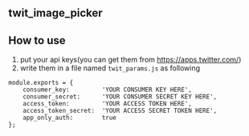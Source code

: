 twit_image_picker
----------------------


## How to use
1. put your api keys(you can get them from https://apps.twitter.com/)
2. write them in a file named `twit_params.js` as following

```
module.exports = {
	consumer_key:         'YOUR CONSUMER KEY HERE',
	consumer_secret:      'YOUR CONSUMER SECRET KEY HERE',
	access_token:         'YOUR ACCESS TOKEN HERE',
	access_token_secret:  'YOUR ACCESS SECRET TOKEN HERE',
	app_only_auth:        true
};
```
